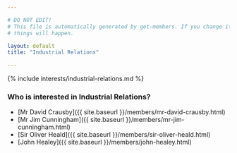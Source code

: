 ```yaml
---

# DO NOT EDIT!
# This file is automatically generated by get-members. If you change it, bad
# things will happen.

layout: default
title: "Industrial Relations"

---
```


{% include interests/industrial-relations.md %}

### Who is interested in Industrial Relations?


* [Mr David Crausby]({{ site.baseurl }}/members/mr-david-crausby.html)
* [Mr Jim Cunningham]({{ site.baseurl }}/members/mr-jim-cunningham.html)
* [Sir Oliver Heald]({{ site.baseurl }}/members/sir-oliver-heald.html)
* [John Healey]({{ site.baseurl }}/members/john-healey.html)
